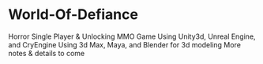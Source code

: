 # World-Of-Defiance
Horror Single Player &amp; Unlocking MMO Game
Using Unity3d, Unreal Engine, and CryEngine
Using 3d Max, Maya, and Blender for 3d modeling
More notes & details to come
